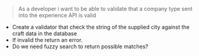 > As a developer i want to be able to validate that a company type sent into the experience API is valid

- Create a validator that check the string of the supplied city against the craft data in the database
- If invalid the return an error. 
- Do we need fuzzy search to return possible matches?